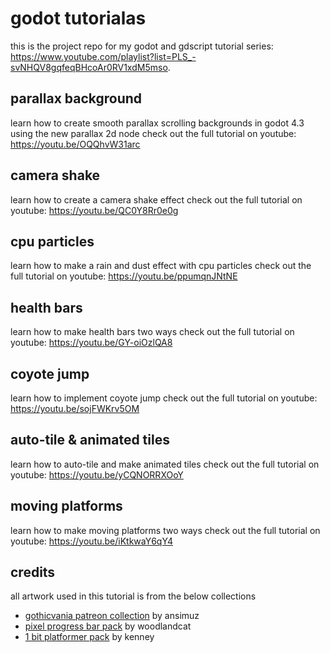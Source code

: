 # godot tutorialas

this is the project repo for my godot and gdscript tutorial series: https://www.youtube.com/playlist?list=PLS_-svNHQV8gqfeqBHcoAr0RV1xdM5mso.

## parallax background
learn how to create smooth parallax scrolling backgrounds in godot 4.3 using the new parallax 2d node
check out the full tutorial on youtube: https://youtu.be/OQQhvW31arc

## camera shake
learn how to create a camera shake effect
check out the full tutorial on youtube: https://youtu.be/QC0Y8Rr0e0g

## cpu particles
learn how to make a rain and dust effect with cpu particles
check out the full tutorial on youtube: https://youtu.be/ppumqnJNtNE

## health bars
learn how to make health bars two ways
check out the full tutorial on youtube: https://youtu.be/GY-oiOzlQA8

## coyote jump
learn how to implement coyote jump
check out the full tutorial on youtube: https://youtu.be/sojFWKrv5OM

## auto-tile & animated tiles
learn how to auto-tile and make animated tiles
check out the full tutorial on youtube: https://youtu.be/yCQNORRXOoY

## moving platforms
learn how to make moving platforms two ways
check out the full tutorial on youtube: https://youtu.be/iKtkwaY6qY4

## credits
all artwork used in this tutorial is from the below collections
- [gothicvania patreon collection](https://ansimuz.itch.io/gothicvania-patroon-collection) by ansimuz
- [pixel progress bar pack]( https://woodlandcat.itch.io/pixel-progress-bar-asset-pack) by woodlandcat
- [1 bit platformer pack](https://kenney.nl/assets/1-bit-platformer-pack) by kenney
